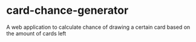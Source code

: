 # card-chance-generator
A web application to calculate chance of drawing a certain card based on the amount of cards left
